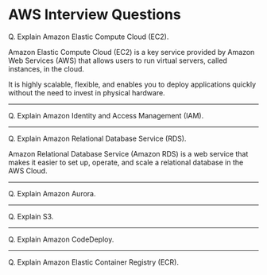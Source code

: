 # AWS Interview Questions

Q. Explain Amazon Elastic Compute Cloud (EC2).

Amazon Elastic Compute Cloud (EC2) is a key service provided by Amazon Web Services (AWS) that allows users to run virtual servers, called instances, in the cloud. 

It is highly scalable, flexible, and enables you to deploy applications quickly without the need to invest in physical hardware.

---

Q. Explain Amazon Identity and Access Management (IAM).

---

Q. Explain Amazon Relational Database Service (RDS).

Amazon Relational Database Service (Amazon RDS) is a web service that makes it easier to set up, operate, and scale a relational database in the AWS Cloud.

---

Q. Explain Amazon Aurora.

---

Q. Explain S3. 

---

Q. Explain Amazon CodeDeploy.

---

Q. Explain Amazon Elastic Container Registry (ECR).